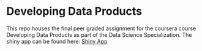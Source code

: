 # Developing Data Products

This repo houses the final peer graded assignment for the coursera course Developing Data Products as part of the Data Science Specialization. The shiny app can be found here:
[Shiny App](http://bgautijonsson.shinyapps.io/irisdata)
